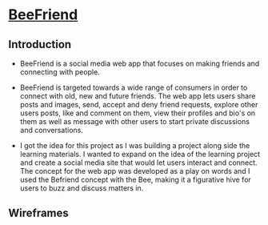 # [BeeFriend](https://beefriend-5be827b0e8ae.herokuapp.com//)

## Introduction

- BeeFriend is a social media web app that focuses on making friends and connecting with people.

- BeeFriend is targeted towards a wide range of consumers in order to connect with old, new and future friends. The web app lets users share posts and images, send, accept and deny friend requests, explore other users posts, like and comment on them, view their profiles and bio's on them as well as message with other users to start private discussions and conversations.

- I got the idea for this project as I was building a project along side the learning materials. I wanted to expand on the idea of the learning project and create a social media site that would let users interact and connect. The concept for the web app was developed as a play on words and I used the Befriend concept with the Bee, making it a figurative hive for users to buzz and discuss matters in.

## Wireframes
